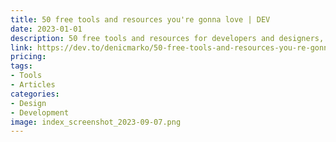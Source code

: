 ```yaml
---
title: 50 free tools and resources you're gonna love | DEV
date: 2023-01-01
description: 50 free tools and resources for developers and designers, covering everything from code editors and design tools to stock photos and sound effects.
link: https://dev.to/denicmarko/50-free-tools-and-resources-you-re-gonna-love-4hd0
pricing: 
tags: 
- Tools
- Articles
categories: 
- Design
- Development 
image: index_screenshot_2023-09-07.png
---
```

